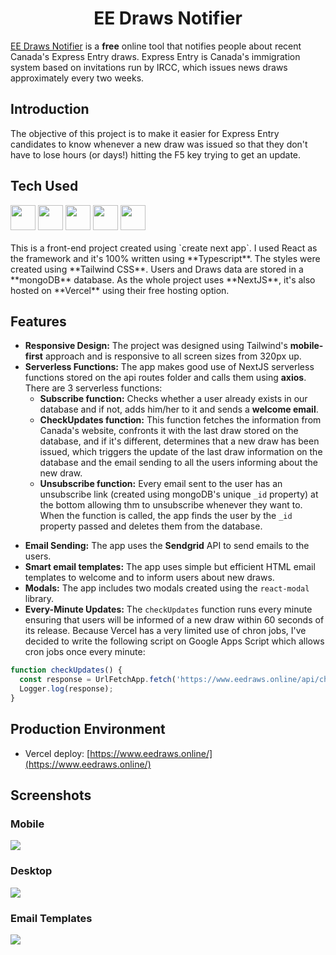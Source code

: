 # <h1 align = "center">EE Draws Notifier</h1>

[EE Draws Notifier](https://www.eedraws.online/) is a **free** online tool that notifies people about recent Canada's Express Entry draws. Express Entry is Canada's immigration system based on invitations run by IRCC, which issues news draws approximately every two weeks. 

## Introduction
The objective of this project is to make it easier for Express Entry candidates to know whenever a new draw was issued so that they don't have to lose hours (or days!) hitting the F5 key trying to get an update.


## Tech Used

<img src="https://user-images.githubusercontent.com/25181517/183897015-94a058a6-b86e-4e42-a37f-bf92061753e5.png" width="40" height="40">
<img src="https://user-images.githubusercontent.com/25181517/183890598-19a0ac2d-e88a-4005-a8df-1ee36782fde1.png" width="40" height="40">
<img src="https://user-images.githubusercontent.com/25181517/202896760-337261ed-ee92-4979-84c4-d4b829c7355d.png" width="40" height="40">
<img src="https://user-images.githubusercontent.com/25181517/182884177-d48a8579-2cd0-447a-b9a6-ffc7cb02560e.png" width="40" height="40">
<img src="https://jlannoo.dev/skills/next.png" width="40" height="40">
<br/><br/>
This is a front-end project created using `create next app`. I used React as the framework and it's 100% written using **Typescript**. The styles were created using **Tailwind CSS**. Users and Draws data are stored in a **mongoDB** database. As the whole project uses **NextJS**, it's also hosted on **Vercel** using their free hosting option.

## Features

* **Responsive Design:** The project was designed using Tailwind's **mobile-first** approach and is responsive to all screen sizes from 320px up.
* **Serverless Functions:** The app makes good use of NextJS serverless functions stored on the api routes folder and calls them using **axios**. There are 3 serverless functions:
  * **Subscribe function:** Checks whether a user already exists in our database and if not, adds him/her to it and sends a **welcome email**.
  * **CheckUpdates function:** This function fetches the information from Canada's website, confronts it with the last draw stored on the database, and if it's different, determines that a new draw has been issued, which triggers the update of the last draw information on the database and the email sending to all the users informing about the new draw.
  * **Unsubscribe function:** Every email sent to the user has an unsubscribe link (created using mongoDB's unique `_id` property) at the bottom allowing thm to unsubscribe whenever they want to. When the function is called, the app finds the user by the `_id` property passed and deletes them from the database.
- **Email Sending:** The app uses the **Sendgrid** API to send emails to the users.
- **Smart email templates:** The app uses simple but efficient HTML email templates to welcome and to inform users about new draws.
- **Modals:** The app includes two modals created using the `react-modal` library.
- **Every-Minute Updates:** The `checkUpdates` function runs every minute ensuring that users will be informed of a new draw within 60 seconds of its release. Because Vercel has a very limited use of chron jobs, I've decided to write the following script on Google Apps Script which allows cron jobs once every minute:
``` javascript
function checkUpdates() {
  const response = UrlFetchApp.fetch('https://www.eedraws.online/api/checkUpdates').getContentText();
  Logger.log(response);
}
```

## Production Environment

* Vercel deploy: [https://www.eedraws.online/](https://www.eedraws.online/)

## Screenshots

### Mobile
<img src="https://www.eedraws.online/images/combined-screenshots/mobile.png">

### Desktop
<img src="https://www.eedraws.online/images/combined-screenshots/desktop.png">

### Email Templates
<img src="https://www.eedraws.online/images/combined-screenshots/email.png">
